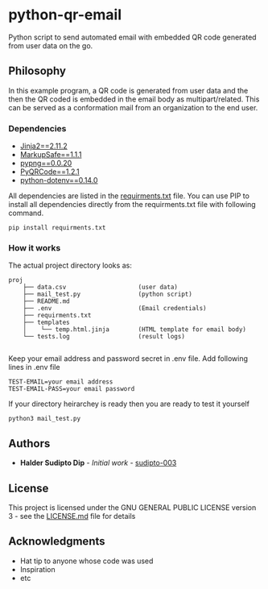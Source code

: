 # python-qr-email

Python script to send automated email with embedded QR code generated from user data on the go.

## Philosophy
In this example program, a QR code is generated from user data and the then the QR coded is embedded in the email body as multipart/related. This can be served as a conformation mail from an organization to the end user.

### Dependencies
* [Jinja2==2.11.2](https://github.com/pallets/jinja) 
* [MarkupSafe==1.1.1](https://github.com/pallets/markupsafe)
* [pypng==0.0.20](https://github.com/drj11/pypng)
* [PyQRCode==1.2.1](https://github.com/mnooner256/pyqrcode)
* [python-dotenv==0.14.0](https://github.com/theskumar/python-dotenv)


All dependencies are listed in the [requirments.txt](requirments.txt) file. You can use PIP to install all dependencies directly from the requirments.txt file with following command.

```
pip install requirments.txt
```

### How it works

The actual project directory looks as:
```
proj
    ├── data.csv                    (user data)
    ├── mail_test.py                (python script)
    ├── README.md
    ├── .env                        (Email credentials)
    ├── requirments.txt
    ├── templates
    │    └── temp.html.jinja        (HTML template for email body)
    └── tests.log                   (result logs)


```
Keep your email address and password secret in .env file. Add following lines in .env file

```
TEST-EMAIL=your email address
TEST-EMAIL-PASS=your email password
```

If your directory heirarchey is ready then you are ready to test it yourself

```
python3 mail_test.py
```


## Authors

* **Halder Sudipto Dip** - *Initial work* - [sudipto-003](https://github.com/sudipto-003)


## License

This project is licensed under the GNU GENERAL PUBLIC LICENSE version 3 - see the [LICENSE.md](LICENSE.md) file for details

## Acknowledgments

* Hat tip to anyone whose code was used
* Inspiration
* etc

